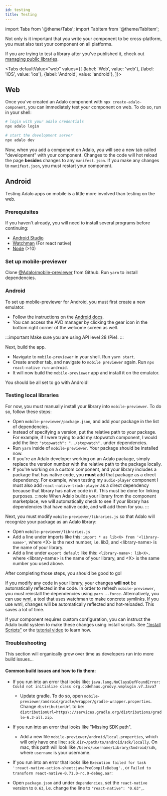 ```yaml
---
id: testing
title: Testing
---
```


import Tabs from '@theme/Tabs';
import TabItem from '@theme/TabItem';

Not only is it important that you write your component to be cross-platform, you must also test your component on all platforms.

If you are trying to test a library after you've published it, check out [managing public libraries](/docs/workflow/managing-public-libraries).

<Tabs
defaultValue="web"
values={[
{label: 'Web', value: 'web'},
{label: 'iOS', value: 'ios'},
{label: 'Android', value: 'android'},
]}>
<TabItem value="web">

## Web

Once you've created an Adalo component with `npx create-adalo-component`, you can immediately test your component on web.
To do so, run in your shell:

```bash
# login with your adalo credentials
npx adalo login

# start the development server
npx adalo dev
```

Now, when you add a component on Adalo, you will see a new tab called "development" with your component.
Changes to the code will hot reload the page **besides** changes to any `manifest.json`. If you make any changes
to `manifest.json`, you must restart your component.
</TabItem>
<TabItem value="android">

## Android

Testing Adalo apps on mobile is a little more involved than testing on the web.

### Prerequisites

If you haven't already, you will need to install several programs before continuing:

- [Android Studio](https://developer.android.com/studio)
- [Watchman](https://facebook.github.io/watchman/docs/install#buildinstall) (For react native)
- [Node](https://nodejs.org/en/) (>10)

### Set up mobile-previewer

Clone [@Adalo/mobile-previewer](https://github.com/AdaloHQ/mobile-previewer) from Github. Run `yarn` to install dependencies.

### Android

To set up mobile-previewer for Android, you must first create a new emulator.

- Follow the instructions on the [Android docs](https://developer.android.com/studio/run/managing-avds#createavd).
- You can access the AVD manager by clicking the gear icon in the bottom right corner of the welcome screen as well.

:::important
Make sure you are using API level 28 (Pie).
:::

Next, build the app.

- Navigate to `mobile-previewer` in your shell. Run `yarn start`.
- Create another tab, and navigate to `mobile previewer` again. Run `npx react-native run-android`.
- It will now build the `mobile-previewer` app and install it on the emulator.

You should be all set to go with Android!

### Testing local libraries

For now, you must manually install your library into `mobile-previewer`. To do so, follow these steps:

- Open `mobile-previewer/package.json`, and add your package in the list of dependencies.
- Instead of specifying a version, put the relative path to your package. For example, if I were trying to add my stopwatch component, I would add the line: `"stopwatch": "../stopwatch",` under dependencies.
- Run `yarn` inside of `mobile-previewer`. Your package should be installed now.
- If you're an Adalo developer working on an Adalo package, simply replace the version number with the relative path to the package locally.
- If you're working on a custom component, and your library includes a package that has native code, you **must** add that package as a direct dependency. For example, when testing my `audio-player` component I must also add `react-native-track-player` as a direct dependency because that library has native code in it. This must be done for linking purposes.
  :::note
  When Adalo builds your library from the component marketplace, we will automatically check to see if your library has dependencies that have native code, and will add them for you.
  :::

Next, you must modify `mobile-previewer/libraries.js` so that Adalo will recognize your package as an Adalo library:

- Open `mobile-previewer/libraries.js`
- Add a line under imports like this: `import * as lib<X> from '<library-name>'`, where <X\> is the next number, i.e. lib3, and <library-name\> is the name of your library.
- Add a line under `export default` like this: `<library-name>: lib<X>,` where <library-name\> is the name of your library, and <X\> is the same number you used above.

After completing those steps, you should be good to go!

If you modify any code in your library, your changes **will not** be automatically reflected in the code. In order to refresh `mobile-previewer`, you must reinstall the dependencies using `yarn --force`.
Alternatively, you can use [wml](https://github.com/wix/wml), a tool that uses watchman to make concrete symlinks. If you use wml, changes will be automatically reflected and hot-reloaded. This saves a lot of time.

If your component requires custom configuration, you can instruct the Adalo build system to make these changes using install scripts. See ["Install Scripts"](install-scripts) or the [tutorial video](https://youtu.be/6VAdoYKaNgc) to learn how.

### Troubleshooting

This section will organically grow over time as developers run into more build issues...

#### Common build issues and how to fix them:

- If you run into an error that looks like: `java.lang.NoClassDefFoundError: Could not initialize class org.codehaus.groovy.vmplugin.v7.Java7`
  - Update gradle. To do so, open `mobile-previewer/android/gradle/wrapper/gradle-wrapper.properties`. Change `distributionUrl` to be: `distributionUrl=https\://services.gradle.org/distributions/gradle-6.3-all.zip`.
- If you run into an error that looks like "Missing SDK path".
  - Add a new file `mobile-previewer/android/local.properties`, which will only have one line: `sdk.dir=/path/to/android/sdk/locally`. On mac, this path will look like `/Users/username/Library/Android/sdk`, where `username` is your username.
- If you run into an error that looks like `Execution failed for task ':react-native-action-sheet:javaPreCompileDebug'.`, or `Failed to transform react-native-0.71.0-rc.0-debug.aar`:

- Open `package.json` and under `dependencies`, set the `react-native` version to `0.63`, i.e. change the line to `"react-native": "0.63",`.

</TabItem>
</Tabs>
